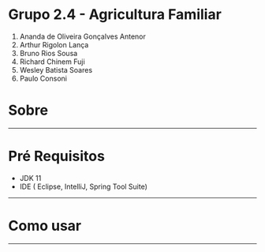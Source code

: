 # Grupo 2.4 - Agricultura Familiar

1. Ananda de Oliveira Gonçalves Antenor
1. Arthur Rigolon Lança
1. Bruno Rios Sousa
1. Richard Chinem Fuji
1. Wesley Batista Soares
1. Paulo Consoni



# Sobre

-------------------

# Pré Requisitos

* JDK 11
* IDE ( Eclipse, IntelliJ, Spring Tool Suite)


----------------------


# Como usar

-----------------
